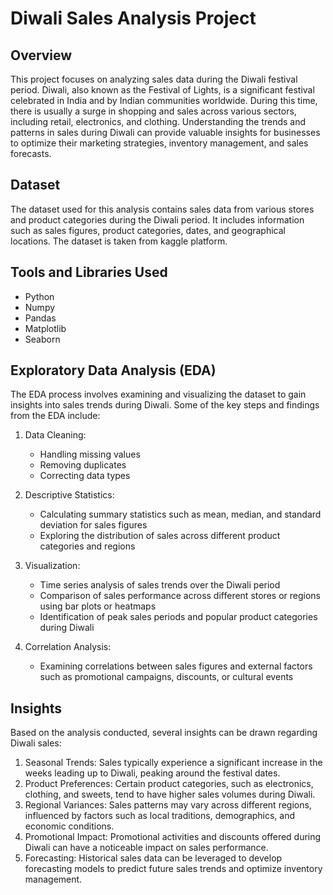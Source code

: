 # Diwali Sales Analysis Project

## Overview
This project focuses on analyzing sales data during the Diwali festival period. Diwali, also known as the Festival of Lights, is a significant festival celebrated in India and by Indian communities worldwide. During this time, there is usually a surge in shopping and sales across various sectors, including retail, electronics, and clothing. Understanding the trends and patterns in sales during Diwali can provide valuable insights for businesses to optimize their marketing strategies, inventory management, and sales forecasts.

## Dataset
The dataset used for this analysis contains sales data from various stores and product categories during the Diwali period. It includes information such as sales figures, product categories, dates, and geographical locations. The dataset is taken from kaggle platform.
## Tools and Libraries Used
- Python
- Numpy
- Pandas
- Matplotlib
- Seaborn

## Exploratory Data Analysis (EDA)
The EDA process involves examining and visualizing the dataset to gain insights into sales trends during Diwali. Some of the key steps and findings from the EDA include:

1. Data Cleaning: 
   - Handling missing values
   - Removing duplicates
   - Correcting data types

2. Descriptive Statistics: 
   - Calculating summary statistics such as mean, median, and standard deviation for sales figures
   - Exploring the distribution of sales across different product categories and regions

3. Visualization:
   - Time series analysis of sales trends over the Diwali period
   - Comparison of sales performance across different stores or regions using bar plots or heatmaps
   - Identification of peak sales periods and popular product categories during Diwali

4. Correlation Analysis:
   - Examining correlations between sales figures and external factors such as promotional campaigns, discounts, or cultural events

## Insights
Based on the analysis conducted, several insights can be drawn regarding Diwali sales:

1. Seasonal Trends: Sales typically experience a significant increase in the weeks leading up to Diwali, peaking around the festival dates.
2. Product Preferences: Certain product categories, such as electronics, clothing, and sweets, tend to have higher sales volumes during Diwali.
3. Regional Variances: Sales patterns may vary across different regions, influenced by factors such as local traditions, demographics, and economic conditions.
4. Promotional Impact: Promotional activities and discounts offered during Diwali can have a noticeable impact on sales performance.
5. Forecasting: Historical sales data can be leveraged to develop forecasting models to predict future sales trends and optimize inventory management.

